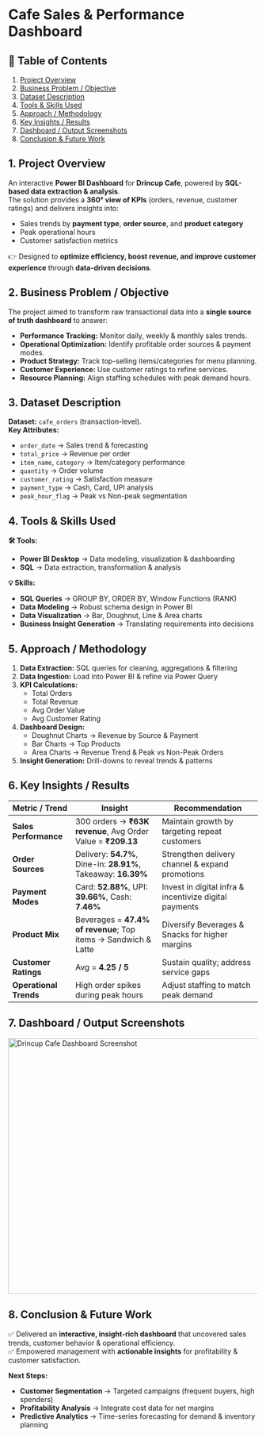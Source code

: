 # Cafe Sales & Performance Dashboard  

## 📌 Table of Contents  
1. [Project Overview](#1-project-overview)  
2. [Business Problem / Objective](#2-business-problem--objective)  
3. [Dataset Description](#3-dataset-description)  
4. [Tools & Skills Used](#4-tools--skills-used)  
5. [Approach / Methodology](#5-approach--methodology)  
6. [Key Insights / Results](#6-key-insights--results)  
7. [Dashboard / Output Screenshots](#7-dashboard--output-screenshots)  
8. [Conclusion & Future Work](#8-conclusion--future-work)  


##  1. Project Overview  
An interactive **Power BI Dashboard** for **Drincup Cafe**, powered by **SQL-based data extraction & analysis**.  
The solution provides a **360° view of KPIs** (orders, revenue, customer ratings) and delivers insights into:  
- Sales trends by **payment type**, **order source**, and **product category**  
- Peak operational hours  
- Customer satisfaction metrics  

👉 Designed to **optimize efficiency, boost revenue, and improve customer experience** through **data-driven decisions**.  


##  2. Business Problem / Objective  
The project aimed to transform raw transactional data into a **single source of truth dashboard** to answer:  

- **Performance Tracking:** Monitor daily, weekly & monthly sales trends.  
- **Operational Optimization:** Identify profitable order sources & payment modes.  
- **Product Strategy:** Track top-selling items/categories for menu planning.  
- **Customer Experience:** Use customer ratings to refine services.  
- **Resource Planning:** Align staffing schedules with peak demand hours.  



##  3. Dataset Description  
**Dataset:** `cafe_orders` (transaction-level).  
**Key Attributes:**  
- `order_date` → Sales trend & forecasting  
- `total_price` → Revenue per order  
- `item_name`, `category` → Item/category performance  
- `quantity` → Order volume  
- `customer_rating` → Satisfaction measure  
- `payment_type` → Cash, Card, UPI analysis  
- `peak_hour_flag` → Peak vs Non-peak segmentation  



##  4. Tools & Skills Used  

**🛠 Tools:**  
- **Power BI Desktop** → Data modeling, visualization & dashboarding  
- **SQL** → Data extraction, transformation & analysis  

**💡 Skills:**  
- **SQL Queries** → GROUP BY, ORDER BY, Window Functions (RANK)  
- **Data Modeling** → Robust schema design in Power BI  
- **Data Visualization** → Bar, Doughnut, Line & Area charts  
- **Business Insight Generation** → Translating requirements into decisions  



##  5. Approach / Methodology  
1. **Data Extraction:** SQL queries for cleaning, aggregations & filtering  
2. **Data Ingestion:** Load into Power BI & refine via Power Query  
3. **KPI Calculations:**  
   - Total Orders  
   - Total Revenue  
   - Avg Order Value  
   - Avg Customer Rating  
4. **Dashboard Design:**  
   - Doughnut Charts → Revenue by Source & Payment  
   - Bar Charts → Top Products  
   - Area Charts → Revenue Trend & Peak vs Non-Peak Orders  
5. **Insight Generation:** Drill-downs to reveal trends & patterns  



##  6. Key Insights / Results  

| Metric / Trend | Insight | Recommendation |
|----------------|---------|----------------|
| **Sales Performance** | 300 orders → **₹63K revenue**, Avg Order Value = **₹209.13** | Maintain growth by targeting repeat customers |
| **Order Sources** | Delivery: **54.7%**, Dine-in: **28.91%**, Takeaway: **16.39%** | Strengthen delivery channel & expand promotions |
| **Payment Modes** | Card: **52.88%**, UPI: **39.66%**, Cash: **7.46%** | Invest in digital infra & incentivize digital payments |
| **Product Mix** | Beverages = **47.4% of revenue**; Top items → Sandwich & Latte | Diversify Beverages & Snacks for higher margins |
| **Customer Ratings** | Avg = **4.25 / 5** | Sustain quality; address service gaps |
| **Operational Trends** | High order spikes during peak hours | Adjust staffing to match peak demand |  


##  7. Dashboard / Output Screenshots  
  <img width="883" height="516" alt="Drincup Cafe Dashboard Screenshot" src="https://github.com/user-attachments/assets/9c6dd754-d21e-47e3-a091-de437355f7ee" />




##  8. Conclusion & Future Work  
✅ Delivered an **interactive, insight-rich dashboard** that uncovered sales trends, customer behavior & operational efficiency.  
✅ Empowered management with **actionable insights** for profitability & customer satisfaction.  

**Next Steps:**  
- **Customer Segmentation** → Targeted campaigns (frequent buyers, high spenders)  
- **Profitability Analysis** → Integrate cost data for net margins  
- **Predictive Analytics** → Time-series forecasting for demand & inventory planning  


